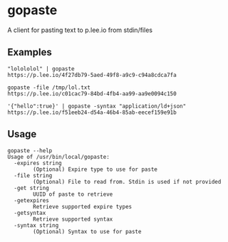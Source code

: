 # gopaste

A client for pasting text to p.lee.io from stdin/files

## Examples

```
"lolololol" | gopaste
https://p.lee.io/4f27db79-5aed-49f8-a9c9-c94a8cdca7fa
```

```
gopaste -file /tmp/lol.txt
https://p.lee.io/c01cac79-84bd-4fb4-aa99-aa9e0094c150
```

```
'{"hello":true}' | gopaste -syntax "application/ld+json"
https://p.lee.io/f51eeb24-d54a-46b4-85ab-eecef159e91b
```

## Usage

```
gopaste --help
Usage of /usr/bin/local/gopaste:
  -expires string
        (Optional) Expire type to use for paste
  -file string
        (Optional) File to read from. Stdin is used if not provided
  -get string
        UUID of paste to retrieve
  -getexpires
        Retrieve supported expire types
  -getsyntax
        Retrieve supported syntax
  -syntax string
        (Optional) Syntax to use for paste
```